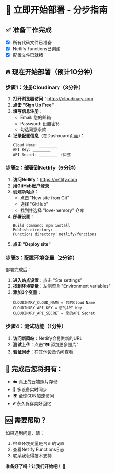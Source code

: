 # 🚀 立即开始部署 - 分步指南

## ✅ 准备工作完成
- [x] 所有代码文件已准备
- [x] Netlify Functions已创建
- [x] 配置文件已就绪

## 🔥 现在开始部署（预计10分钟）

### 步骤1：注册Cloudinary（3分钟）
1. **打开浏览器访问**：https://cloudinary.com
2. **点击 "Sign Up Free"**
3. **填写信息注册**：
   - Email: 您的邮箱
   - Password: 设置密码
   - 勾选同意条款
4. **记录配置信息**（在Dashboard页面）：
   ```
   Cloud Name: ________
   API Key: ________
   API Secret: ________ （保密）
   ```

### 步骤2：部署到Netlify（5分钟）
1. **访问Netlify**：https://netlify.com
2. **用GitHub账户登录**
3. **创建新站点**：
   - 点击 "New site from Git"
   - 选择 "GitHub"
   - 找到并选择 "love-memory" 仓库
4. **部署设置**：
   ```
   Build command: npm install
   Publish directory: .
   Functions directory: netlify/functions
   ```
5. **点击 "Deploy site"**

### 步骤3：配置环境变量（2分钟）
部署完成后：
1. **进入站点设置**：点击 "Site settings"
2. **找到环境变量**：左侧菜单 "Environment variables"
3. **添加3个变量**：
   ```
   CLOUDINARY_CLOUD_NAME = 您的Cloud Name
   CLOUDINARY_API_KEY = 您的API Key
   CLOUDINARY_API_SECRET = 您的API Secret
   ```

### 步骤4：测试功能（1分钟）
1. **访问新网站**：Netlify会提供新的URL
2. **测试上传**：点击"📷 添加更多照片"
3. **验证同步**：在其他设备访问查看

## 🎉 完成后您将拥有：
- ☁️ 真正的云端照片存储
- 📱 多设备实时同步
- 🌍 全球CDN加速访问
- 💕 永久保存美好回忆

## 🆘 需要帮助？
如果遇到问题，请：
1. 检查环境变量是否正确设置
2. 查看Netlify Functions日志
3. 联系我获得技术支持

**准备好了吗？让我们开始吧！** 🚀
